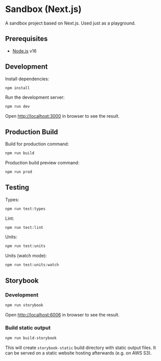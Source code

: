 # Sandbox (Next.js)

A sandbox project based on Next.js. Used just as a playground.

## Prerequisites

- [Node.js](https://nodejs.org/) v16

## Development

Install dependencies:

```sh
npm install
```

Run the development server:

```sh
npm run dev
```

Open [http://localhost:3000](http://localhost:3000) in browser to see the result.

## Production Build

Build for production command:

```sh
npm run build
```

Production build preview command:

```sh
npm run prod
```

## Testing

Types:

```sh
npm run test:types
```

Lint:

```sh
npm run test:lint
```

Units:

```sh
npm run test:units
```

Units (watch mode):

```sh
npm run test:units:watch
```

## Storybook

### Development

```sh
npm run storybook
```

Open [http://localhost:6006](http://localhost:6006) in browser to see the result.

### Build static output

```sh
npm run build-storybook
```

This will create `storybook-static` build directory with static output files. It can be served on a static website hosting afterwards (e.g. on AWS S3).
